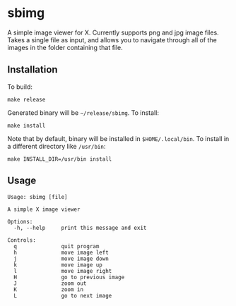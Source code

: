 # sbimg

A simple image viewer for X. Currently supports png and jpg image files.
Takes a single file as input, and allows you to navigate through all of the
images in the folder containing that file.

## Installation
To build:
```
make release
```
Generated binary will be `~/release/sbimg`. To install:
```
make install
```
Note that by default, binary will be installed in `$HOME/.local/bin`. To
install in a different directory like `/usr/bin`:
```
make INSTALL_DIR=/usr/bin install
```

## Usage

```
Usage: sbimg [file]

A simple X image viewer

Options:
  -h, --help     print this message and exit

Controls:
  q              quit program
  h              move image left
  j              move image down
  k              move image up
  l              move image right
  H              go to previous image
  J              zoom out
  K              zoom in
  L              go to next image
```
